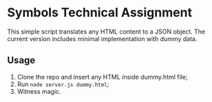 # Symbols Technical Assignment
This simple script translates any HTML content to a JSON object. The current version includes minimal implementation with dummy data.

## Usage
1. Clone the repo and insert any HTML inside dummy.html file;
2. Run `node server.js dummy.html`;
3. Witness magic.